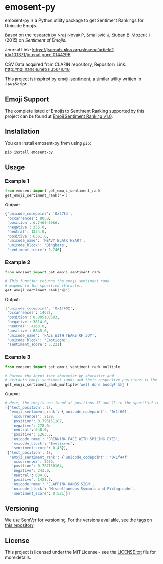 # emosent-py

emosent-py is a Python utility package to get Sentiment Rankings for Unicode Emojis.

Based on the research by Kralj Novak P, Smailović J, Sluban B, Mozetič I
(2015) on _Sentiment of Emojis_.

Journal Link:
<https://journals.plos.org/plosone/article?id=10.1371/journal.pone.0144296>

CSV Data acquired from CLARIN repository,
Repository Link: <http://hdl.handle.net/11356/1048>

This project is inspired by [emoji-sentiment](https://github.com/dematerializer/emoji-sentiment), a similar utility written in JavaScript.

## Emoji Support

The complete listed of Emojis to Sentiment Ranking supported by this project
can be found at
[Emoji Sentiment Ranking v1.0](http://kt.ijs.si/data/Emoji_sentiment_ranking/).

## Installation

You can install emosent-py from using `pip`:

```bash
pip install emosent-py
```

## Usage

### Example 1

```python
from emosent import get_emoji_sentiment_rank
get_emoji_sentiment_rank('❤')
```

Output:

```python
{'unicode_codepoint': '0x2764',
 'occurrences': 8050,
 'position': 0.746943086,
 'negative': 355.0,
 'neutral': 1334.0,
 'positive': 6361.0,
 'unicode_name': 'HEAVY BLACK HEART',
 'unicode_block': 'Dingbats',
 'sentiment_score': 0.746}
```

### Example 2

```python
from emosent import get_emoji_sentiment_rank

# This function returns the emoji sentiment rank 
# mapped to the specified character.
get_emoji_sentiment_rank('😂')
```

Output:

```python
{'unicode_codepoint': '0x1f602',
 'occurrences': 14622,
 'position': 0.805100583,
 'negative': 3614.0,
 'neutral': 4163.0,
 'positive': 6845.0,
 'unicode_name': 'FACE WITH TEARS OF JOY',
 'unicode_block': 'Emoticons',
 'sentiment_score': 0.221}
```

### Example 3

```python
from emosent import get_emoji_sentiment_rank_multiple

# Parses the input text character by character and 
# extracts emoji sentiment ranks and their respective positions in the text.
get_emoji_sentiment_rank_multiple('well done buddy! 😁👏')
```

Output:

```python
# Here, the emojis are found at positions 17 and 18 in the specified text.
[{'text_position': 17,
  'emoji_sentiment_rank': {'unicode_codepoint': '0x1f601',
   'occurrences': 2189,
   'position': 0.796151187,
   'negative': 278.0,
   'neutral': 648.0,
   'positive': 1263.0,
   'unicode_name': 'GRINNING FACE WITH SMILING EYES',
   'unicode_block': 'Emoticons',
   'sentiment_score': 0.45}},
 {'text_position': 18,
  'emoji_sentiment_rank': {'unicode_codepoint': '0x1f44f',
   'occurrences': 2336,
   'position': 0.787130164,
   'negative': 243.0,
   'neutral': 634.0,
   'positive': 1459.0,
   'unicode_name': 'CLAPPING HANDS SIGN',
   'unicode_block': 'Miscellaneous Symbols and Pictographs',
   'sentiment_score': 0.521}}]

```

## Versioning

We use [SemVer](http://semver.org/) for versioning. For the versions available,
see the
[tags on this repository](https://github.com/FintelLabs/emosent-py/tags).

## License

This project is licensed under the MIT License - see the
[LICENSE.txt](LICENSE.txt) file for more details.
